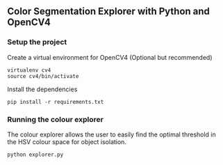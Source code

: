 ## Color Segmentation Explorer with Python and OpenCV4

### Setup the project

 Create a virtual environment for OpenCV4 (Optional but recommended)

    virtualenv cv4 
    source cv4/bin/activate

 Install the dependencies

    pip install -r requirements.txt

### Running the colour explorer

The colour explorer allows the user to easily find the optimal threshold in the HSV colour space for object isolation.

    python explorer.py

